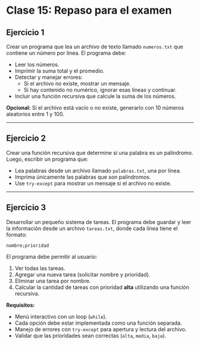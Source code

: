 # Clase 15: Repaso para el examen

## Ejercicio 1

Crear un programa que lea un archivo de texto llamado `numeros.txt` que contiene un número por línea.
El programa debe:

- Leer los números.
- Imprimir la suma total y el promedio.
- Detectar y manejar errores:
  - Si el archivo no existe, mostrar un mensaje.
  - Si hay contenido no numérico, ignorar esas líneas y continuar.
- Incluir una función recursiva que calcule la suma de los números.

**Opcional:** Si el archivo está vacío o no existe, generarlo con 10 números aleatorios entre 1 y 100.

---

## Ejercicio 2

Crear una función recursiva que determine si una palabra es un palíndromo.
Luego, escribir un programa que:

- Lea palabras desde un archivo llamado `palabras.txt`, una por línea.
- Imprima únicamente las palabras que son palíndromos.
- Use `try-except` para mostrar un mensaje si el archivo no existe.

---

## Ejercicio 3

Desarrollar un pequeño sistema de tareas.
El programa debe guardar y leer la información desde un archivo `tareas.txt`, donde cada línea tiene el formato:

```
nombre;prioridad
```

El programa debe permitir al usuario:

1. Ver todas las tareas.
2. Agregar una nueva tarea (solicitar nombre y prioridad).
3. Eliminar una tarea por nombre.
4. Calcular la cantidad de tareas con prioridad **alta** utilizando una función recursiva.

**Requisitos:**

- Menú interactivo con un loop (`while`).
- Cada opción debe estar implementada como una función separada.
- Manejo de errores con `try-except` para apertura y lectura del archivo.
- Validar que las prioridades sean correctas (`alta`, `media`, `baja`).


